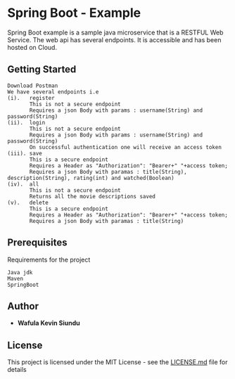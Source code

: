 # Spring Boot - Example

Spring Boot example is a sample java microservice that is a RESTFUL Web Service. The web api has several endpoints. It is accessible and has been hosted on Cloud.

## Getting Started
```
Download Postman
We have several endpoints i.e
(i).   register
       This is not a secure endpoint
       Requires a json Body with params : username(String) and password(String)
(ii).  login
       This is not a secure endpoint
       Requires a json Body with params : username(String) and password(String)
       On successful authentication one will receive an access token
(iii). save
       This is a secure endpoint
       Requires a Header as "Authorization": "Bearer+" "+access token;
       Requires a json Body with paramas : title(String), description(String), rating(int) and watched(Boolean)
(iv).  all
       This is not a secure endpoint
       Returns all the movie descriptions saved
(v).   delete
       This is a secure endpoint
       Requires a Header as "Authorization": "Bearer+" "+access token;
       Requires a json Body with paramas : title(String)
```
       
## Prerequisites

Requirements for the project

```
Java jdk
Maven
SpringBoot
```

## Author

* **Wafula Kevin Siundu**

## License

This project is licensed under the MIT License - see the [LICENSE.md](LICENSE.md) file for details
